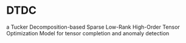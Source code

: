 # DTDC
a Tucker Decomposition-based Sparse Low-Rank High-Order Tensor Optimization Model for tensor completion and anomaly detection
